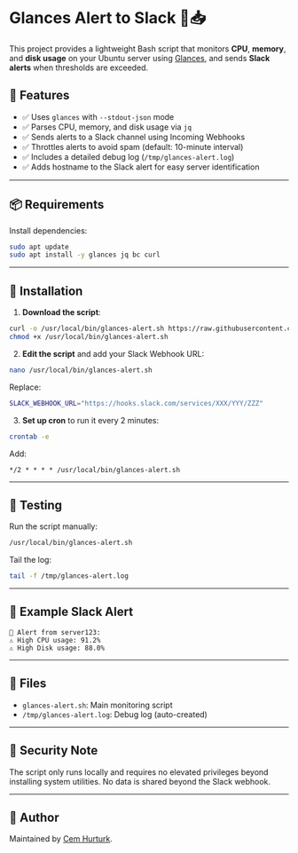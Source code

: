 # Glances Alert to Slack 🚨📥️

This project provides a lightweight Bash script that monitors **CPU**, **memory**, and **disk usage** on your Ubuntu server using [Glances](https://github.com/nicolargo/glances), and sends **Slack alerts** when thresholds are exceeded.

## 🔧 Features

* ✅ Uses `glances` with `--stdout-json` mode
* ✅ Parses CPU, memory, and disk usage via `jq`
* ✅ Sends alerts to a Slack channel using Incoming Webhooks
* ✅ Throttles alerts to avoid spam (default: 10-minute interval)
* ✅ Includes a detailed debug log (`/tmp/glances-alert.log`)
* ✅ Adds hostname to the Slack alert for easy server identification

---

## 📦 Requirements

Install dependencies:

```bash
sudo apt update
sudo apt install -y glances jq bc curl
```

---

## 🚀 Installation

1. **Download the script**:

```bash
curl -o /usr/local/bin/glances-alert.sh https://raw.githubusercontent.com/YOUR_USERNAME/glances-alert-to-slack/main/glances-alert.sh
chmod +x /usr/local/bin/glances-alert.sh
```

2. **Edit the script** and add your Slack Webhook URL:

```bash
nano /usr/local/bin/glances-alert.sh
```

Replace:

```bash
SLACK_WEBHOOK_URL="https://hooks.slack.com/services/XXX/YYY/ZZZ"
```

3. **Set up cron** to run it every 2 minutes:

```bash
crontab -e
```

Add:

```cron
*/2 * * * * /usr/local/bin/glances-alert.sh
```

---

## 🧪 Testing

Run the script manually:

```bash
/usr/local/bin/glances-alert.sh
```

Tail the log:

```bash
tail -f /tmp/glances-alert.log
```

---

## 📜 Example Slack Alert

```
🚨 Alert from server123:
⚠️ High CPU usage: 91.2%
⚠️ High Disk usage: 88.0%
```

---

## 📂 Files

* `glances-alert.sh`: Main monitoring script
* `/tmp/glances-alert.log`: Debug log (auto-created)

---

## 🔐 Security Note

The script only runs locally and requires no elevated privileges beyond installing system utilities. No data is shared beyond the Slack webhook.

---

## 👤 Author

Maintained by [Cem Hurturk](https://github.com/cemhurturk).

